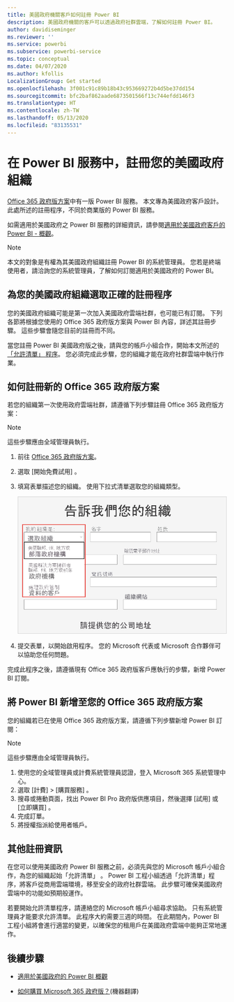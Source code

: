```yaml
---
title: 美國政府機關客戶如何註冊 Power BI
description: 美國政府機關的客戶可以透過政府社群雲端，了解如何註冊 Power BI。
author: davidiseminger
ms.reviewer: ''
ms.service: powerbi
ms.subservice: powerbi-service
ms.topic: conceptual
ms.date: 04/07/2020
ms.author: kfollis
LocalizationGroup: Get started
ms.openlocfilehash: 3f001c91c89b18b43c953669272b4d5be37dd154
ms.sourcegitcommit: bfc2baf862aade6873501566f13c744efdd146f3
ms.translationtype: HT
ms.contentlocale: zh-TW
ms.lasthandoff: 05/13/2020
ms.locfileid: "83135531"
---
```

# <a name="enroll-your-us-government-organization-in-the-power-bi-service"></a>在 Power BI 服務中，註冊您的美國政府組織

[Office 365 政府版方案](https://www.microsoft.com/microsoft-365/government/compare-office-365-government-plans?rtc=1)中有一版 Power BI 服務。 本文專為美國政府客戶設計。此處所述的註冊程序，不同於商業版的 Power BI 服務。

如需適用於美國政府之 Power BI 服務的詳細資訊，請參閱[適用於美國政府客戶的 Power BI - 概觀](service-govus-overview.md)。

> [!NOTE]
> 本文的對象是有權為其美國政府組織註冊 Power BI 的系統管理員。 您若是終端使用者，請洽詢您的系統管理員，了解如何訂閱適用於美國政府的 Power BI。
> 
> 

## <a name="select-the-right-sign-up-process-for-your-us-government-organization"></a>為您的美國政府組織選取正確的註冊程序

您的美國政府組織可能是第一次加入美國政府雲端社群，也可能已有訂閱。 下列各節將根據您使用的 Office 365 政府版方案與 Power BI 內容，詳述其註冊步驟。 這些步驟會隨您目前的註冊而不同。

當您註冊 Power BI 美國政府版之後，請與您的帳戶小組合作，開始本文所述的[「允許清單」  程序](#additional-signup-information)。 您必須完成此步驟，您的組織才能在政府社群雲端中執行作業。

## <a name="sign-up-for-a-new-office-365-government-plan"></a>如何註冊新的 Office 365 政府版方案

若您的組織第一次使用政府雲端社群，請遵循下列步驟註冊 Office 365 政府版方案：

> [!NOTE]
> 這些步驟應由全域管理員執行。
>

1. 前往 [Office 365 政府版方案](https://products.office.com/government/office-365-web-services-for-government)。
2. 選取 [開始免費試用]  。
3. 填寫表單描述您的組織。 使用下拉式清單選取您的組織類型。

   ![請在註冊試用版時選取組織類型](media/service-govus-signup/gcc-trial-signup.png)

4. 提交表單，以開始啟用程序。 您的 Microsoft 代表或 Microsoft 合作夥伴可以協助您任何問題。

完成此程序之後，請遵循現有 Office 365 政府版客戶應執行的步驟，新增 Power BI 訂閱。

## <a name="add-power-bi-to-an-office-365-government-plan"></a>將 Power BI 新增至您的 Office 365 政府版方案

您的組織若已在使用 Office 365 政府版方案，請遵循下列步驟新增 Power BI 訂閱：

> [!NOTE]
> 這些步驟應由全域管理員執行。
> 
> 

1. 使用您的全域管理員或計費系統管理員認證，登入 Microsoft 365 系統管理中心。
2. 選取 [計費]   > [購買服務]  。
4. 搜尋或捲動頁面，找出 Power BI Pro 政府版供應項目，然後選擇 [試用]  或 [立即購買]  。
5. 完成訂單。
6. 將授權指派給使用者帳戶。

## <a name="additional-signup-information"></a>其他註冊資訊

在您可以使用美國政府 Power BI 服務之前，必須先與您的 Microsoft 帳戶小組合作，為您的組織起始「允許清單」  。 Power BI 工程小組透過「允許清單」程序，將客戶從商用雲端環境，移至安全的政府社群雲端。 此步驟可確保美國政府雲端中的功能如預期般運作。 

若要開始允許清單程序，請連絡您的 Microsoft 帳戶小組尋求協助。 只有系統管理員才能要求允許清單。 此程序大約需要三週的時間。 在此期間內，Power BI 工程小組將會進行適當的變更，以確保您的租用戶在美國政府雲端中能夠正常地運作。


## <a name="next-steps"></a>後續步驟

* [適用於美國政府的 Power BI 概觀](service-govus-overview.md)
- [如何購買 Microsoft 365 政府版？](https://docs.microsoft.com/office365/servicedescriptions/office-365-platform-service-description/office-365-us-government/microsoft-365-government-how-to-buy#how-do-i-buy-microsoft-365-government)(機器翻譯)